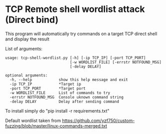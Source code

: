 # TCP Remote shell wordlist attack (Direct bind)

This program will automatically try commands on a target TCP direct shell and display the result

List of arguments:

```
usage: tcp-shell-wordlist.py [-h] [-ip TCP_IP] [-port TCP_PORT]
                             [-w WORDLIST_FILE] [-errstr NOTFOUND_MSG]
                             [-delay DELAY]

optional arguments:
  -h, --help            show this help message and exit
  -ip TCP_IP            *Target ip
  -port TCP_PORT        *Target port
  -w WORDLIST_FILE      List of commands to try
  -errstr NOTFOUND_MSG  Console uknown command string
  -delay DELAY          Delay after sending command
```

To install simply do "pip install -r requirements.txt"

Default wordlist taken from https://github.com/yzf750/custom-fuzzing/blob/master/linux-commands-merged.txt
